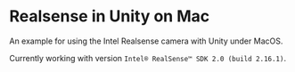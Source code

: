 # Realsense in Unity on Mac
An example for using the Intel Realsense camera with Unity under MacOS.

Currently working with version `Intel® RealSense™ SDK 2.0 (build 2.16.1)`.